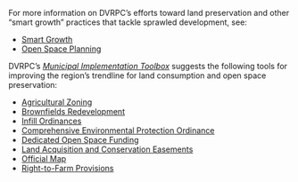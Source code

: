 For more information on DVRPC’s efforts toward land preservation and other “smart growth” practices that tackle sprawled development, see:

 - [Smart Growth](https://www.dvrpc.org/SmartGrowth/)
 - [Open Space Planning](https://www.dvrpc.org/OpenSpace/)

DVRPC’s [_Municipal Implementation Toolbox_](https://www.dvrpc.org/Plan/MIT/) suggests the following tools for improving the region’s trendline for land consumption and open space preservation:
- [Agricultural Zoning](https://www.dvrpc.org/Plan/MIT/agriculturalzoning)
- [Brownfields Redevelopment](https://www.dvrpc.org/Plan/MIT/brownfieldsredevelopment)
- [Infill Ordinances](https://www.dvrpc.org/Plan/MIT/infillordinances)                                                                                                                                                                                                        
- [Comprehensive Environmental Protection Ordinance](https://www.dvrpc.org/Plan/MIT/comprehensiveenvironmentalprotectionordinance)
- [Dedicated Open Space Funding](https://www.dvrpc.org/Plan/MIT/dedicatedopenspacefunding)
- [Land Acquisition and Conservation Easements](https://www.dvrpc.org/Plan/MIT/landacquisitionandconservationeasements)
- [Official Map](https://www.dvrpc.org/Plan/MIT/officialmap)
- [Right-to-Farm Provisions](https://www.dvrpc.org/Plan/MIT/right-to-farmprovisions)